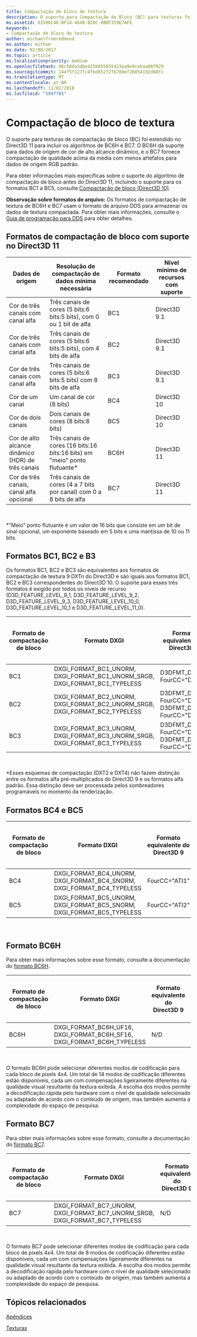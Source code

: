 ```yaml
---
title: Compactação de bloco de textura
description: O suporte para Compactação de Bloco (BC) para texturas foi estendido no Direct3D 11 para incluir os algoritmos BC6H e BC7.
ms.assetid: 63506C46-BF14-464B-B20C-8B8F359E7AFE
keywords:
- Compactação de bloco de textura
author: michaelfromredmond
ms.author: mithom
ms.date: 02/08/2017
ms.topic: article
ms.localizationpriority: medium
ms.openlocfilehash: 46c58da3dbe425b055855423aa9e9cebaa06f929
ms.sourcegitcommit: 144f5f127fc4fbd852f2f6780ef26054192d68fc
ms.translationtype: MT
ms.contentlocale: pt-BR
ms.lasthandoff: 11/02/2018
ms.locfileid: "5997705"
---
```

# <a name="texture-block-compression"></a>Compactação de bloco de textura


O suporte para texturas de compactação de bloco (BC) foi estendido no Direct3D 11 para incluir os algoritmos de BC6H e BC7. O BC6H dá suporte para dados de origem de cor de alto alcance dinâmico, e o BC7 fornece compactação de qualidade acima da média com menos artefatos para dados de origem RGB padrão.

Para obter informações mais específicas sobre o suporte do algoritmo de compactação de bloco antes do Direct3D 11, incluindo o suporte para os formatos BC1 a BC5, consulte [Compactação de bloco (Direct3D 10)](https://msdn.microsoft.com/library/windows/desktop/bb694531).

**Observação sobre formatos de arquivo:** Os formatos de compactação de textura de BC6H e BC7 usam o formato de arquivo DDS para armazenar os dados de textura compactada. Para obter mais informações, consulte o [Guia de programação para DDS](https://msdn.microsoft.com/library/windows/desktop/bb943991) para obter detalhes.

## <a name="span-idblockcompressionformatssupportedindirect3d11spanspan-idblockcompressionformatssupportedindirect3d11spanspan-idblockcompressionformatssupportedindirect3d11spanblock-compression-formats-supported-in-direct3d-11"></a><span id="Block_Compression_Formats_Supported_in_Direct3D_11"></span><span id="block_compression_formats_supported_in_direct3d_11"></span><span id="BLOCK_COMPRESSION_FORMATS_SUPPORTED_IN_DIRECT3D_11"></span>Formatos de compactação de bloco com suporte no Direct3D 11


| Dados de origem                                  | Resolução de compactação de dados mínima necessária                              | Formato recomendado | Nível mínimo de recursos com suporte |
|----------------------------------------------|---------------------------------------------------------------------------|--------------------|---------------------------------|
| Cor de três canais com canal alfa       | Três canais de cores (5 bits:6 bits:5 bits), com 0 ou 1 bit de alfa  | BC1                | Direct3D 9.1                    |
| Cor de três canais com canal alfa       | Três canais de cores (5 bits:6 bits:5 bits), com 4 bits de alfa         | BC2                | Direct3D 9.1                    |
| Cor de três canais com canal alfa       | Três canais de cores (5 bits:6 bits:5 bits) com 8 bits de alfa          | BC3                | Direct3D 9.1                    |
| Cor de um canal                            | Um canal de cor (8 bits)                                                | BC4                | Direct3D 10                     |
| Cor de dois canais                            | Dois canais de cores (8 bits:8 bits)                                        | BC5                | Direct3D 10                     |
| Cor de alto alcance dinâmico (HDR) de três canais | Três canais de cores (16 bits:16 bits:16 bits) em "meio" ponto flutuante\* | BC6H               | Direct3D 11                     |
| Cor de três canais, canal alfa opcional  | Três canais de cores (4 a 7 bits por canal) com 0 a 8 bits de alfa  | BC7                | Direct3D 11                     |

 

\*"Meio" ponto flutuante é um valor de 16 bits que consiste em um bit de sinal opcional, um exponente baseado em 5 bits e uma mantissa de 10 ou 11 bits.
## <a name="span-idbc1bc2andb3formatsspanspan-idbc1bc2andb3formatsspanspan-idbc1bc2andb3formatsspanbc1-bc2-and-b3-formats"></a><span id="BC1__BC2__and_B3_Formats"></span><span id="bc1__bc2__and_b3_formats"></span><span id="BC1__BC2__AND_B3_FORMATS"></span>Formatos BC1, BC2 e B3


Os formatos BC1, BC2 e BC3 são equivalentes aos formatos de compactação de textura 9 DXTn do Direct3D e são iguais aos formatos BC1, BC2 e BC3 correspondentes do Direct3D 10. O suporte para esses três formatos é exigido por todos os níveis de recurso (D3D\_FEATURE\_LEVEL\_9\_1, D3D\_FEATURE\_LEVEL\_9\_2, D3D\_FEATURE\_LEVEL\_9\_3, D3D\_FEATURE\_LEVEL\_10\_0, D3D\_FEATURE\_LEVEL\_10\_1 e D3D\_FEATURE\_LEVEL\_11\_0).

| Formato de compactação de bloco | Formato DXGI                                                                           | Formato equivalente do Direct3D 9                               | Bytes por bloco de pixels 4x4 |
|--------------------------|---------------------------------------------------------------------------------------|------------------------------------------------------------|---------------------------|
| BC1                      | DXGI\_FORMAT\_BC1\_UNORM, DXGI\_FORMAT\_BC1\_UNORM\_SRGB, DXGI\_FORMAT\_BC1\_TYPELESS | D3DFMT\_DXT1, FourCC="DXT1"                                | 8                         |
| BC2                      | DXGI\_FORMAT\_BC2\_UNORM, DXGI\_FORMAT\_BC2\_UNORM\_SRGB, DXGI\_FORMAT\_BC2\_TYPELESS | D3DFMT\_DXT2\*, FourCC="DXT2", D3DFMT\_DXT3, FourCC="DXT3" | 16                        |
| BC3                      | DXGI\_FORMAT\_BC3\_UNORM, DXGI\_FORMAT\_BC3\_UNORM\_SRGB, DXGI\_FORMAT\_BC3\_TYPELESS | D3DFMT\_DXT4\*, FourCC="DXT4", D3DFMT\_DXT5, FourCC="DXT5" | 16                        |

 

\*Esses esquemas de compactação (DXT2 e DXT4) não fazem distinção entre os formatos alfa pré-multiplicados do Direct3D 9 e os formatos alfa padrão. Essa distinção deve ser processada pelos sombreadores programáveis no momento da renderização.

## <a name="span-idbc4andbc5formatsspanspan-idbc4andbc5formatsspanspan-idbc4andbc5formatsspanbc4-and-bc5-formats"></a><span id="BC4_and_BC5_Formats"></span><span id="bc4_and_bc5_formats"></span><span id="BC4_AND_BC5_FORMATS"></span>Formatos BC4 e BC5


| Formato de compactação de bloco | Formato DXGI                                                                     | Formato equivalente do Direct3D 9 | Bytes por bloco de pixels 4x4 |
|--------------------------|---------------------------------------------------------------------------------|------------------------------|---------------------------|
| BC4                      | DXGI\_FORMAT\_BC4\_UNORM, DXGI\_FORMAT\_BC4\_SNORM, DXGI\_FORMAT\_BC4\_TYPELESS | FourCC="ATI1"                | 8                         |
| BC5                      | DXGI\_FORMAT\_BC5\_UNORM, DXGI\_FORMAT\_BC5\_SNORM, DXGI\_FORMAT\_BC5\_TYPELESS | FourCC="ATI2"                | 16                        |

 

## <a name="span-idbc6hformatspanspan-idbc6hformatspanspan-idbc6hformatspanbc6h-format"></a><span id="BC6H_Format"></span><span id="bc6h_format"></span><span id="BC6H_FORMAT"></span>Formato BC6H


Para obter mais informações sobre esse formato, consulte a documentação do [formato BC6H](https://msdn.microsoft.com/library/windows/desktop/hh308952).

| Formato de compactação de bloco | Formato DXGI                                                                      | Formato equivalente do Direct3D 9 | Bytes por bloco de pixels 4x4 |
|--------------------------|----------------------------------------------------------------------------------|------------------------------|---------------------------|
| BC6H                     | DXGI\_FORMAT\_BC6H\_UF16, DXGI\_FORMAT\_BC6H\_SF16, DXGI\_FORMAT\_BC6H\_TYPELESS | N/D                          | 16                        |

 

O formato BC6H pode selecionar diferentes modos de codificação para cada bloco de pixels 4x4. Um total de 14 modos de codificação diferentes estão disponíveis, cada um com compensações ligeiramente diferentes na qualidade visual resultante da textura exibida. A escolha dos modos permite a decodificação rápida pelo hardware com o nível de qualidade selecionado ou adaptado de acordo com o conteúdo de origem, mas também aumenta a complexidade do espaço de pesquisa.

## <a name="span-idbc7formatspanspan-idbc7formatspanspan-idbc7formatspanbc7-format"></a><span id="BC7_Format"></span><span id="bc7_format"></span><span id="BC7_FORMAT"></span>Formato BC7


Para obter mais informações sobre esse formato, consulte a documentação do [formato BC7](https://msdn.microsoft.com/library/windows/desktop/hh308953).

| Formato de compactação de bloco | Formato DXGI                                                                           | Formato equivalente do Direct3D 9 | Bytes por bloco de pixels 4x4 |
|--------------------------|---------------------------------------------------------------------------------------|------------------------------|---------------------------|
| BC7                      | DXGI\_FORMAT\_BC7\_UNORM, DXGI\_FORMAT\_BC7\_UNORM\_SRGB, DXGI\_FORMAT\_BC7\_TYPELESS | N/D                          | 16                        |

 

O formato BC7 pode selecionar diferentes modos de codificação para cada bloco de pixels 4x4. Um total de 8 modos de codificação diferentes estão disponíveis, cada um com compensações ligeiramente diferentes na qualidade visual resultante da textura exibida. A escolha dos modos permite a decodificação rápida pelo hardware com o nível de qualidade selecionado ou adaptado de acordo com o conteúdo de origem, mas também aumenta a complexidade do espaço de pesquisa.

## <a name="span-idrelated-topicsspanrelated-topics"></a><span id="related-topics"></span>Tópicos relacionados


[Apêndices](appendix.md)

[Texturas](https://msdn.microsoft.com/library/windows/desktop/ff476902)

 

 





